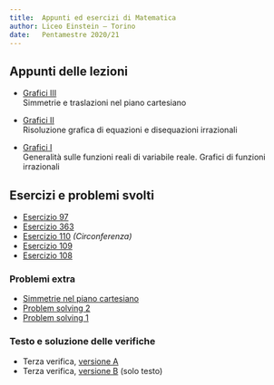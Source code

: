 ```yaml
---
title:  Appunti ed esercizi di Matematica
author: Liceo Einstein – Torino
date:   Pentamestre 2020/21
---
```


## Appunti delle lezioni

* [Grafici III](u6-lec1.pdf)  
  Simmetrie e traslazioni nel piano cartesiano

* [Grafici II](u7-lec2.pdf)  
  Risoluzione grafica di equazioni e disequazioni irrazionali 

* [Grafici I](u7-lec1.pdf)  
  Generalità sulle funzioni reali di variabile reale. Grafici di funzioni irrazionali

## Esercizi e problemi svolti

* [Esercizio 97](ex/u6-97.html)
* [Esercizio 363](ex/u7-363.html)
* [Esercizio 110](ex/u7-110.html) *(Circonferenza)*
* [Esercizio 109](ex/u7-109.html)
* [Esercizio 108](ex/u7-108.html)

### Problemi extra

* [Simmetrie nel piano cartesiano](ex/u7-ext3.html)
* [Problem solving 2](ex/u7-ext2.html)
* [Problem solving 1](ex/u7-ext1.html)

### Testo e soluzione delle verifiche

* Terza verifica, [versione A](test1a.html)
* Terza verifica, [versione B](test1b.html) (solo testo)
